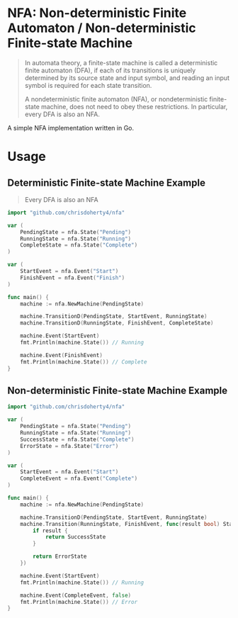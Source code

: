 # NFA: Non-deterministic Finite Automaton / Non-deterministic Finite-state Machine

> In automata theory, a finite-state machine is called a deterministic finite automaton (DFA), if each of its transitions is uniquely determined by its source state and input symbol, and reading an input symbol is required for each state transition.
>
> A nondeterministic finite automaton (NFA), or nondeterministic finite-state machine, does not need to obey these restrictions. In particular, every DFA is also an NFA.

A simple NFA implementation written in Go.

# Usage

## Deterministic Finite-state Machine Example

> Every DFA is also an NFA

```go
import "github.com/chrisdoherty4/nfa"

var (
    PendingState = nfa.State("Pending")
    RunningState = nfa.State("Running")
    CompleteState = nfa.State("Complete")
)

var (
    StartEvent = nfa.Event("Start")
    FinishEvent = nfa.Event("Finish")
)

func main() {
    machine := nfa.NewMachine(PendingState)

    machine.TransitionD(PendingState, StartEvent, RunningState)
    machine.TransitionD(RunningState, FinishEvent, CompleteState)

    machine.Event(StartEvent)
    fmt.Println(machine.State()) // Running

    machine.Event(FinishEvent)
    fmt.Println(machine.State()) // Complete
}
```

## Non-deterministic Finite-state Machine Example


```go
import "github.com/chrisdoherty4/nfa"

var (
    PendingState = nfa.State("Pending")
    RunningState = nfa.State("Running")
    SuccessState = nfa.State("Complete")
    ErrorState = nfa.State("Error")
)

var (
    StartEvent = nfa.Event("Start")
    CompleteEvent = nfa.Event("Complete")
)

func main() {
    machine := nfa.NewMachine(PendingState)

    machine.TransitionD(PendingState, StartEvent, RunningState)
    machine.Transition(RunningState, FinishEvent, func(result bool) State {
        if result {
            return SuccessState
        }

        return ErrorState
    })

    machine.Event(StartEvent)
    fmt.Println(machine.State()) // Running

    machine.Event(CompleteEvent, false)
    fmt.Println(machine.State()) // Error
}
```